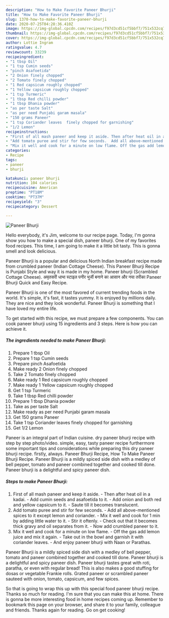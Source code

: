 ```yaml
---
description: "How to Make Favorite Paneer Bhurji"
title: "How to Make Favorite Paneer Bhurji"
slug: 1370-how-to-make-favorite-paneer-bhurji
date: 2020-07-25T04:28:36.410Z
image: https://img-global.cpcdn.com/recipes/f97d3cd51cf5bbf7/751x532cq70/paneer-bhurji-recipe-main-photo.jpg
thumbnail: https://img-global.cpcdn.com/recipes/f97d3cd51cf5bbf7/751x532cq70/paneer-bhurji-recipe-main-photo.jpg
cover: https://img-global.cpcdn.com/recipes/f97d3cd51cf5bbf7/751x532cq70/paneer-bhurji-recipe-main-photo.jpg
author: Lottie Ingram
ratingvalue: 4.7
reviewcount: 33239
recipeingredient:
- "1 tbsp Oil"
- "1 tsp Cumin seeds"
- "pinch Asafoetida"
- "2 Onion finely chopped"
- "2 Tomato finely chopped"
- "1 Red capsicum roughly chopped"
- "1 Yellow capsicum roughly chopped"
- "1 tsp Turmeric"
- "1 tbsp Red chilli powder"
- "1 tbsp Dhania powder"
- "as per taste Salt"
- "as per need Punjabi garam masala"
- "150 grams Paneer"
- "1 tsp Coriander leaves  finely chopped for garnishing"
- "1/2 Lemon"
recipeinstructions:
- "First of all mash paneer and keep it aside. Then after heat oil in a kadai. Add cumin seeds and asafoetida to it. Add onion and both red and yellow capsicum to it. Saute till it becomes translucent."
- "Add tomato puree and stir for few seconds.  Add all above-mentioned spices to it except lemon and coriander.  Mix it well and cook for 1 min by adding little water to it.  Stir it oftenly. Check out that it becomes thick gravy and oil separates from it. Now add crumbled paneer to it."
- "Mix it well and cook for a minute on low flame. Off the gas add lemon juice and mix it again. Take out in the bowl and garnish it with coriander leaves.  And enjoy paneer bhurji with Naan or Parathas."
categories:
- Recipe
tags:
- paneer
- bhurji

katakunci: paneer bhurji 
nutrition: 104 calories
recipecuisine: American
preptime: "PT18M"
cooktime: "PT37M"
recipeyield: "3"
recipecategory: Dessert

---
```



![Paneer Bhurji](https://img-global.cpcdn.com/recipes/f97d3cd51cf5bbf7/751x532cq70/paneer-bhurji-recipe-main-photo.jpg)

Hello everybody, it's Jim, welcome to our recipe page. Today, I'm gonna show you how to make a special dish, paneer bhurji. One of my favorites food recipes. This time, I am going to make it a little bit tasty. This is gonna smell and look delicious.

Paneer Bhurji is a popular and delicious North Indian breakfast recipe made from crumbled paneer (Indian Cottage Cheese). This Paneer Bhurji Recipe is Punjabi Style and way it is made in my home. Paneer bhurji (Scrambled Cottage Cheese). अमृतसरी धाभा स्टाइल पनीर भुर्जी बनाने का आसान और नया तरीका Paneer Bhurji Quick and Easy Recipe.

Paneer Bhurji is one of the most favored of current trending foods in the world. It's simple, it's fast, it tastes yummy. It is enjoyed by millions daily. They are nice and they look wonderful. Paneer Bhurji is something that I have loved my entire life.


To get started with this recipe, we must prepare a few components. You can cook paneer bhurji using 15 ingredients and 3 steps. Here is how you can achieve it.

<!--inarticleads1-->

##### The ingredients needed to make Paneer Bhurji:

1. Prepare 1 tbsp Oil
1. Prepare 1 tsp Cumin seeds
1. Prepare pinch Asafoetida
1. Make ready 2 Onion finely chopped
1. Take 2 Tomato finely chopped
1. Make ready 1 Red capsicum roughly chopped
1. Make ready 1 Yellow capsicum roughly chopped
1. Get 1 tsp Turmeric
1. Take 1 tbsp Red chilli powder
1. Prepare 1 tbsp Dhania powder
1. Take as per taste Salt
1. Make ready as per need Punjabi garam masala
1. Get 150 grams Paneer
1. Take 1 tsp Coriander leaves  finely chopped for garnishing
1. Get 1/2 Lemon


Paneer is an integral part of Indian cuisine. dry paneer bhurji recipe with step by step photo/video. simple, easy, tasty paneer recipe furthermore some important tips and considerations while preparing this dry paneer bhurji recipe. firstly, always. Paneer Bhurji Recipe, How To Make Paneer Bhurji Recipe. Paneer Bhurji is a mildly spiced side dish with a medley of bell pepper, tomato and paneer combined together and cooked till done. Paneer bhurji is a delightful and spicy paneer dish. 

<!--inarticleads2-->

##### Steps to make Paneer Bhurji:

1. First of all mash paneer and keep it aside. - Then after heat oil in a kadai. - Add cumin seeds and asafoetida to it. - Add onion and both red and yellow capsicum to it. - Saute till it becomes translucent.
1. Add tomato puree and stir for few seconds.  - Add all above-mentioned spices to it except lemon and coriander.  - Mix it well and cook for 1 min by adding little water to it.  - Stir it oftenly. - Check out that it becomes thick gravy and oil separates from it. - Now add crumbled paneer to it.
1. Mix it well and cook for a minute on low flame. - Off the gas add lemon juice and mix it again. - Take out in the bowl and garnish it with coriander leaves.  - And enjoy paneer bhurji with Naan or Parathas.


Paneer Bhurji is a mildly spiced side dish with a medley of bell pepper, tomato and paneer combined together and cooked till done. Paneer bhurji is a delightful and spicy paneer dish. Paneer bhurji tastes great with roti, paratha, or even with regular bread! This is also makes a good stuffing for dosas or vegetable Frankie rolls. Grated paneer or scrambled paneer sauteed with onion, tomato, capsicum, and few spices. 

So that is going to wrap this up with this special food paneer bhurji recipe. Thanks so much for reading. I'm sure that you can make this at home. There is gonna be more interesting food in home recipes coming up. Remember to bookmark this page on your browser, and share it to your family, colleague and friends. Thanks again for reading. Go on get cooking!
